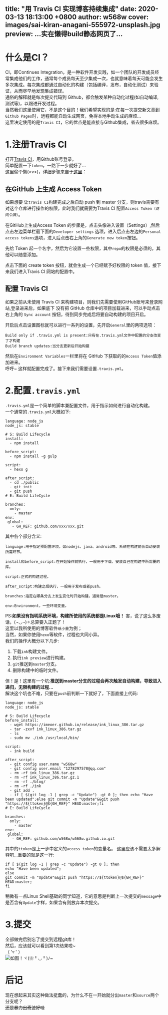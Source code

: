 title: "用 Travis CI 实现博客持续集成"
date: 2020-03-13 18:13:00 +0800
author: w568w
cover: images/sai-kiran-anagani-555972-unsplash.jpg
preview: …实在懒得build静态网页了…
---
# 什么是CI？
CI，即Continues Integration，是一种软件开发实践，如一个团队的开发成员经常集成他们的工作，通常每个成员每天至少集成一次，也就意味着每天可能会发生多次集成。每次集成都通过自动化的构建（包括编译，发布，自动化测试）来验证，从而尽早地发现集成错误。  
通俗的解释就是每次提交代码到 Github，都会触发某种自动化过程(如自动编译,测试等)，以跟进开发过程。  
当然我们这里使用它，不是这个目的！我们希望实现的是:在每一次提交新文章到`Github Pages`时，远程都能自动生成网页，免得本地手动生成的麻烦…  
这里决定使用的是`Travis CI`，它的优点是能直接与Github集成，省去很多麻烦。

# 1.注册Travis CI
打开[Travis CI](travis-ci.org)，用Github账号登录。  
简单配置一下`token`，一路下一步就好了…  
这里偷个懒(>v<)，详细步骤来自于[这里](https://dmego.me/2017/10/13/deylpoy-hexo-with-TravisCI/)：  
## 在GitHub 上生成 Access Token

如果想要 让`travis CI`构建完成之后自动 push 到 master 分支，则travis需要有对这个仓库进行操作的权限，此时我们就需要为Travis CI 配置`Access Token（访问令牌）`。  

在GitHub上生成Access Token 的步骤是，点击头像进入设置（Settings）,然后点击左边菜单栏最下面的`Developer settings` 选项，进入后点击左边的`Personal access tokens`选项，进入后点击右上角的`Generate new token`按钮。  
 
先给 Token 起一个名字，然后为它设置一些权限，其中`repo`的权限是必须的，其他可以随意添加。  

点击下面的 create token 按钮，就会生成一个已经赋予好权限的 token 值，接下来我们进入Travis CI 网站的配置中。  
## 配置 Travis CI

如果之前从未使用 Travis CI 来构建项目，则我们先需要使用GitHub账号来登录网站,登录进来后，如果底下 没有把 GitHub 仓库中的项目加载进来，可以手动点击右上角的 `Sync account` 按钮，待到同步完成后将要自动构建的项目开启。  

开启后点击设置图标就可以进行一系列的设置，先开启`General`里的两项选项：  

    Build only if .travis.yml is present:只有在.travis.yml文件中配置的分支改变了才构建  
    Build branch updates:当分支更新后开始构建  

然后在`Environment Variables`一栏里将在 GitHub 下获取的的`Access Token`值添加进来。   
呼呼~ 这样就配置完成了。接下来我们需要设置`.travis.yml`。  
  
# 2.配置`.travis.yml`
`.travis.yml`是一个简单的脚本兼配置文件，用于指示如何进行自动化构建。  
一个通常的`.travis.yml`大概如下:
```
language: node_js
node_js: stable

# S: Build Lifecycle
install:
  - npm install

before_script:
  - npm install -g gulp

script:
  - hexo g

after_script:
  - cd ./public
  - git init
  - git push
# E: Build LifeCycle

branches:
  only:
    - master
env:
 global:
   - GH_REF: github.com/xxx/xxx.git
```
  
其中各个部分含义:  
```
language:用于指定预配置环境，如nodejs、java、android等。系统在构建前会自动安装所需环节。
 
install和before_script:在开始操作前执行，一般用于下载、安装自己在构建中所需要的库。
 
script:正式的构建过程。
 
after_script:构建之后执行，一般用于发布或者push。
 
branches:指定在哪条分支上发生变化时开始构建，通常是master。
 
env:Environment，一些环境变量。
```
  
PS:**如果没有指明系统环境，构建所使用的系统都是Linux哦！**
害，说了这么多废话，(¬◡¬)✧总算要入正题了！  
这里以我所使用的博客软件`纸小墨`为例；  
当然，如果你使用`hexo`等软件，过程也大同小异。  
我们的操作大概分以下几步:  

1. 下载`ink`构建文件。
2. 执行`ink preview`进行构建。
3. `git`推送到`master`分支。
4. 删除构建中的临时文件。
  
但！是！这里有一个坑:**推送到master分支的过程会再次触发自动构建，导致进入递归，无限构建的过程…**  
解决这个坑也不难，只要在`push`前判断一下就好了，下面直接上代码:  
```
language: node_js
node_js: stable

# S: Build Lifecycle
before_install:
  - wget https://imeoer.github.io/release/ink_linux_386.tar.gz
  - tar -zxvf ink_linux_386.tar.gz
  - ls
  - sudo mv ./ink /usr/local/bin/

script:
  - ink build

after_script:
  - git config user.name "w568w"
  - git config user.email "1278297578@qq.com"
  - rm -rf ink_linux_386.tar.gz
  - rm -rf ink_linux_386.tar.gz.1
  - rm -rf ./blog/
  - rm -rf ./ink
  - git add .
  - if [ $(git log -1 | grep -c "Update") -gt 0 ]; then echo "Have been updated";else git commit -m "Update"&&git push "https://${ttoken}@${GH_REF}" HEAD:master;fi
# E: Build LifeCycle

branches:
  only:
    - master
env:
 global:
   - GH_REF: github.com/w568w/w568w.github.io.git
```  
其中的`ttoken`是上一步中定义的`access token`的变量名。
这里应该不需要太多解释吧…重要的就是这一行:  
  
```
if [ $(git log -1 | grep -c "Update") -gt 0 ]; then 
echo "Have been updated";
else 
git commit -m "Update"&&git push "https://${ttoken}@${GH_REF}" HEAD:master;
fi
```  
  
稍微有一点Linux Shell基础的同学知道，它的意思是判断上一次提交的`message`中是否含有`Update`字样，如果含有则放弃本次提交。  
# 3.提交
全部做完后别忘了提交到远程git库！  
然后，应该就可以看到第1次结果啦~  
（ '▿ ' ）  
![如图！ヾ(❀╹◡╹)ﾉ~](https://i.loli.net/2020/03/13/pmVI26dSXlaJKvZ.jpg)  
  
# 后记

现在想起来其实这种做法挺蠢的，为什么不在一开始就分出`master`和`source`两个分支呢？  
~~还是暴力出奇迹好哇~~